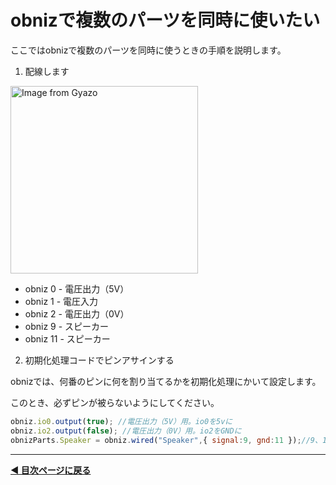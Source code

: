 # obnizで複数のパーツを同時に使いたい

ここではobnizで複数のパーツを同時に使うときの手順を説明します。

1. 配線します


<a href="https://gyazo.com/6403c17f9cdf46fd6fd57d09e6490eef"><img src="https://i.gyazo.com/6403c17f9cdf46fd6fd57d09e6490eef.jpg" alt="Image from Gyazo" width="300"/></a>

- obniz 0 - 電圧出力（5V） 
- obniz 1 - 電圧入力  
- obniz 2 - 電圧出力（0V） 
- obniz 9 - スピーカー
- obniz 11 - スピーカー


2. 初期化処理コードでピンアサインする

obnizでは、何番のピンに何を割り当てるかを初期化処理にかいて設定します。

このとき、必ずピンが被らないようにしてください。


```javascript
obniz.io0.output(true); //電圧出力（5V）用。io0を5vに
obniz.io2.output(false); //電圧出力（0V）用。io2をGNDに
obnizParts.Speaker = obniz.wired("Speaker",{ signal:9, gnd:11 });//9、11番をスピーカーに

```


---

**[◀ 目次ページに戻る](./readme.md)**
